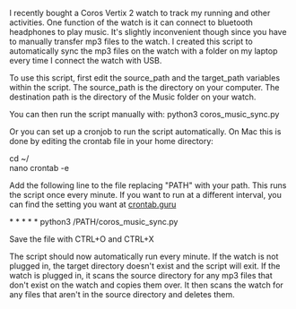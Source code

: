 I recently bought a Coros Vertix 2 watch to track my running and other activities. One function of the watch is it can connect to bluetooth headphones to play music. It's slightly inconvenient though since you have to manually transfer mp3 files to the watch. I created this script to automatically sync the mp3 files on the watch with a folder on my laptop every time I connect the watch with USB.

To use this script, first edit the source_path and the target_path variables within the script. The source_path is the directory on your computer. The destination path is the directory of the Music folder on your watch.

You can then run the script manually with:
python3 coros_music_sync.py

Or you can set up a cronjob to run the script automatically. On Mac this is done by editing the crontab file in your home directory:

<p>cd ~/<br>
nano crontab -e</p>

Add the following line to the file replacing "PATH" with your path. This runs the script once every minute. If you want to run at a different interval, you can find the setting you want at [crontab.guru](https://crontab.guru/)
<p>* * * * * python3 /PATH/coros_music_sync.py</p>

Save the file with CTRL+O and CTRL+X

The script should now automatically run every minute. If the watch is not plugged in, the target directory doesn't exist and the script will exit. If the watch is plugged in, it scans the source directory for any mp3 files that don't exist on the watch and copies them over. It then scans the watch for any files that aren't in the source directory and deletes them.
